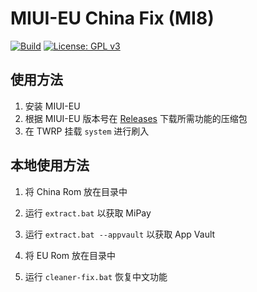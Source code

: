 # MIUI-EU China Fix (MI8)

[![Build](https://github.com/Aoang/mipay-extract/workflows/Build/badge.svg)](https://github.com/Aoang/mipay-extract)
[![License: GPL v3](https://img.shields.io/badge/License-GPL%20v3-blue.svg)](https://www.gnu.org/licenses/gpl-3.0)

## 使用方法
1. 安装 MIUI-EU
2. 根据 MIUI-EU 版本号在 [Releases](https://github.com/Aoang/mipay-extract/releases) 下载所需功能的压缩包
3. 在 TWRP 挂载 `system` 进行刷入

## 本地使用方法
1. 将 China Rom 放在目录中
2. 运行 `extract.bat` 以获取 MiPay 
3. 运行 `extract.bat --appvault` 以获取 App Vault 

1. 将 EU Rom 放在目录中
2. 运行 `cleaner-fix.bat` 恢复中文功能

